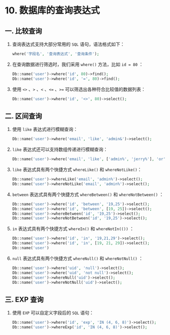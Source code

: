 # 10. 数据库的查询表达式

## 一. 比较查询

1. 查询表达式支持大部分常用的 `SQL` 语句，语法格式如下：

   ```php
   where('字段名', '查询表达式', '查询条件');
   ```

2. 在查询数据进行筛选时，我们采用 `where()` 方法，比如 `id = 80` ：

   ```php
   Db::name('user')->where('id', 80)->find();
   Db::name('user')->where('id', '=', 80)->find();
   ```

3. 使用 `<>` 、`>` 、`<` 、`<=` 、`>=` 可以筛选出各种符合比较值的数据列表：

   ```php
   Db::name('user')->where('id', '<>', 80)->select();
   ```

   

## 二. 区间查询

1. 使用 `like` 表达式进行模糊查询：

   ```php
   Db::name('user')->where('email', 'like', 'admin&')->select();
   ```

2. `like` 表达式还可以支持数组传递进行模糊查询：

   ```php
   Db::name('user')->where('email', 'like', ['admin%', 'jerry%'], 'or')->select();
   ```

3. `like` 表达式具有两个快捷方式 `whereLike()` 和 `whereNotLike()`：

   ```php
   Db::name('user')->whereLike('email', 'admin%')->select();
   Db::name('user')->whereNotLike('email', 'admin%')->select();
   ```

4. `between` 表达式具有两个快捷方式 `whereBetween()` 和 `whereNotBetween()` ：

   ```php
   Db::name('user')->where('id', 'between', '19,25')->select();
   Db::name('user')->where('id', 'between', [19, 25])->select();
   Db::name('user')->whereBetween('id', '19,25')->select();
   Db::name('user')->whereNotBetween('id', '19,25')->select();
   ```

5. `in` 表达式具有两个快捷方式 `whereIn()` 和 `whereNotIn(())` ：

   ```php
   Db::name('user')->where('id', 'in', '19,21,29')->select();
   Db::name('user')->where('id', 'in', [19, 21, 29])->select();
   Db::name('user')
   ```

6. `null` 表达式具有两个快捷方式 `whereNull()` 和 `whereNotNull()` ：

   ```php
   Db::name('user')->where('uid', 'null')->select();
   Db::name('user')->where('uid', 'not null')->select();
   Db::name('user')->whereNull('uid')->select();
   Db::name('user')->whereNotNull('uid')->select();
   ```

   

## 三. EXP 查询

1. 使用 `EXP` 可以自定义字段后的 `SQL` 语句：

   ```php
   Db::name('user')->where('id', 'exp', 'IN (4, 6, 8)')->select();
   Db::name('user')->whereExp('id', 'IN (4, 6, 8)')->select();
   ```

   